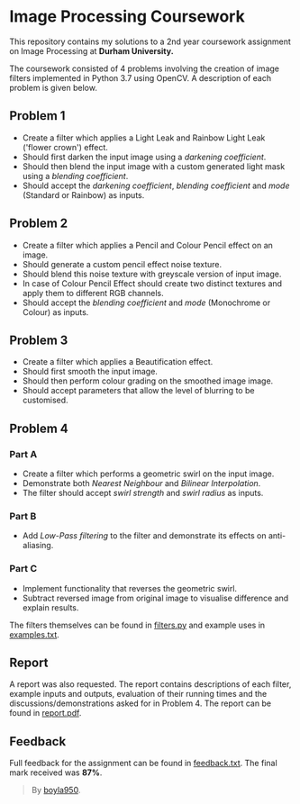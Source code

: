 # Image Processing Coursework


This repository contains my solutions to a 2nd year coursework assignment on Image Processing at **Durham University.**

The coursework consisted of 4 problems involving the creation of image filters implemented in Python 3.7 using OpenCV. A description of each problem is given below.

## Problem 1

 - Create a filter which applies a Light Leak and Rainbow Light Leak ('flower crown') effect.
 - Should first darken the input image using a *darkening coefficient*.
 - Should then blend the input image with a custom generated light mask using a *blending coefficient*.
 - Should accept the *darkening coefficient*, *blending coefficient* and *mode* (Standard or Rainbow) as inputs.

## Problem 2

 - Create a filter which applies a Pencil and Colour Pencil effect on an image.
 - Should generate a custom pencil effect noise texture.
 - Should blend this noise texture with greyscale version of input image.
 - In case of Colour Pencil Effect should create two distinct textures and apply them to different RGB channels.
 - Should accept the *blending coefficient* and *mode* (Monochrome or Colour) as inputs.

## Problem 3

 - Create a filter which applies a Beautification effect.
 - Should first smooth the input image.
 - Should then perform colour grading on the smoothed image image.
 - Should accept parameters that allow the level of blurring to be customised.

## Problem 4

### Part A

 - Create a filter which performs a geometric swirl on the input image.
 - Demonstrate both *Nearest Neighbour* and *Bilinear Interpolation*.
 - The filter should accept *swirl strength* and *swirl radius* as inputs.

### Part B

 - Add *Low-Pass filtering* to the filter and demonstrate its effects on anti-aliasing.

### Part C

 - Implement functionality that reverses the geometric swirl.
 - Subtract reversed image from original image to visualise difference and explain results.

The filters themselves can be found in [filters.py](https://github.com/boyla950/image_processing_coursework/blob/main/filters.py) and example uses in [examples.txt](https://github.com/boyla950/image_processing_coursework/blob/main/examples.txt).

## Report
A report was also requested. The report contains descriptions of each filter, example inputs and outputs, evaluation of their running times and the discussions/demonstrations asked for in Problem 4. The report can be found in [report.pdf](https://github.com/boyla950/image_processing_coursework/blob/main/report.pdf).

## Feedback
Full feedback for the assignment can be found in [feedback.txt](https://github.com/boyla950/image_processing_coursework/blob/main/feedback.txt). The final mark received was **87%**.

> By [boyla950](https://github.com/boyla950).
